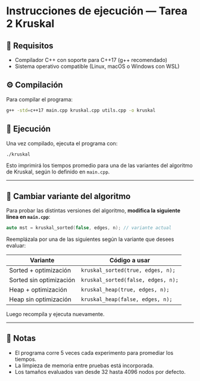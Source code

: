 
# Instrucciones de ejecución — Tarea 2 Kruskal

## 🧱 Requisitos

- Compilador C++ con soporte para C++17 (g++ recomendado)
- Sistema operativo compatible (Linux, macOS o Windows con WSL)

## ⚙️ Compilación

Para compilar el programa:

```bash
g++ -std=c++17 main.cpp kruskal.cpp utils.cpp -o kruskal
```

## 🚀 Ejecución

Una vez compilado, ejecuta el programa con:

```bash
./kruskal
```

Esto imprimirá los tiempos promedio para una de las variantes del algoritmo de Kruskal, según lo definido en `main.cpp`.

---

## 🔄 Cambiar variante del algoritmo

Para probar las distintas versiones del algoritmo, **modifica la siguiente línea en `main.cpp`**:

```cpp
auto mst = kruskal_sorted(false, edges, n); // variante actual
```

Reemplázala por una de las siguientes según la variante que desees evaluar:

| Variante                     | Código a usar |
|-----------------------------|---------------|
| Sorted + optimización       | `kruskal_sorted(true, edges, n);`  |
| Sorted sin optimización     | `kruskal_sorted(false, edges, n);` |
| Heap + optimización         | `kruskal_heap(true, edges, n);`    |
| Heap sin optimización       | `kruskal_heap(false, edges, n);`   |

Luego recompila y ejecuta nuevamente.

---

## 🧹 Notas

- El programa corre 5 veces cada experimento para promediar los tiempos.
- La limpieza de memoria entre pruebas está incorporada.
- Los tamaños evaluados van desde 32 hasta 4096 nodos por defecto.
